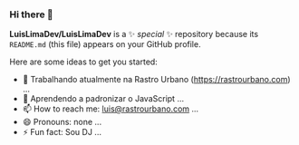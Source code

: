 ### Hi there 👋


**LuisLimaDev/LuisLimaDev** is a ✨ _special_ ✨ repository because its `README.md` (this file) appears on your GitHub profile.

Here are some ideas to get you started:

- 🔭 Trabalhando atualmente na Rastro Urbano (https://rastrourbano.com) ...
- 🌱 Aprendendo a padronizar o JavaScript ...
- 📫 How to reach me: luis@rastrourbano.com ...
- 😄 Pronouns: none ...
- ⚡ Fun fact: Sou DJ ...
<!--
-->

